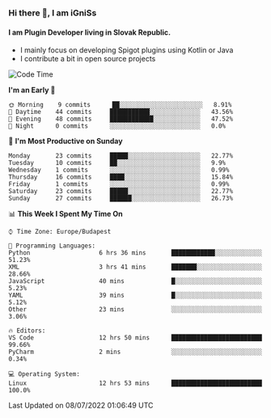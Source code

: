 ### Hi there 👋, I am iGniSs

#### I am Plugin Developer living in Slovak Republic.
- I mainly focus on developing Spigot plugins using Kotlin or Java
- I contribute a bit in open source projects

<!--START_SECTION:waka-->
![Code Time](http://img.shields.io/badge/Code%20Time-805%20hrs%2056%20mins-blue)

**I'm an Early 🐤** 

```text
🌞 Morning    9 commits      ██░░░░░░░░░░░░░░░░░░░░░░░   8.91% 
🌆 Daytime    44 commits     ███████████░░░░░░░░░░░░░░   43.56% 
🌃 Evening    48 commits     ████████████░░░░░░░░░░░░░   47.52% 
🌙 Night      0 commits      ░░░░░░░░░░░░░░░░░░░░░░░░░   0.0%

```
📅 **I'm Most Productive on Sunday** 

```text
Monday       23 commits     █████░░░░░░░░░░░░░░░░░░░░   22.77% 
Tuesday      10 commits     ██░░░░░░░░░░░░░░░░░░░░░░░   9.9% 
Wednesday    1 commits      ░░░░░░░░░░░░░░░░░░░░░░░░░   0.99% 
Thursday     16 commits     ████░░░░░░░░░░░░░░░░░░░░░   15.84% 
Friday       1 commits      ░░░░░░░░░░░░░░░░░░░░░░░░░   0.99% 
Saturday     23 commits     █████░░░░░░░░░░░░░░░░░░░░   22.77% 
Sunday       27 commits     ██████░░░░░░░░░░░░░░░░░░░   26.73%

```


📊 **This Week I Spent My Time On** 

```text
⌚︎ Time Zone: Europe/Budapest

💬 Programming Languages: 
Python                   6 hrs 36 mins       ████████████░░░░░░░░░░░░░   51.23% 
XML                      3 hrs 41 mins       ███████░░░░░░░░░░░░░░░░░░   28.66% 
JavaScript               40 mins             █░░░░░░░░░░░░░░░░░░░░░░░░   5.23% 
YAML                     39 mins             █░░░░░░░░░░░░░░░░░░░░░░░░   5.12% 
Other                    23 mins             ░░░░░░░░░░░░░░░░░░░░░░░░░   3.06%

🔥 Editors: 
VS Code                  12 hrs 50 mins      █████████████████████████   99.66% 
PyCharm                  2 mins              ░░░░░░░░░░░░░░░░░░░░░░░░░   0.34%

💻 Operating System: 
Linux                    12 hrs 53 mins      █████████████████████████   100.0%

```


 Last Updated on 08/07/2022 01:06:49 UTC
<!--END_SECTION:waka-->